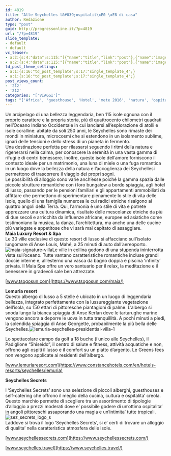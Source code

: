 ```yaml
---
id: 4819
title: "Alle Seychelles l&#039;ospitalit\xE0 \xE8 di casa"
author: Redazione
type: "post"
guid: http://progressonline.it/?p=4819
url: "/?p=4819"
slide_template:
- default
- default
vc_teaser:
- a:2:{s:4:"data";s:115:"[{"name":"title","link":"post"},{"name":"image","image":"featured","link":"none"},{"name":"text","mode":"excerpt"}]";s:7:"bgcolor";s:0:"";}
- a:2:{s:4:"data";s:115:"[{"name":"title","link":"post"},{"name":"image","image":"featured","link":"none"},{"name":"text","mode":"excerpt"}]";s:7:"bgcolor";s:0:"";}
td_post_theme_settings:
- a:1:{s:16:"td_post_template";s:17:"single_template_4";}
- a:1:{s:16:"td_post_template";s:17:"single_template_4";}
post_views_count:
- '212'
- '212'
categories: "['VIAGGI']"
tags: "['Africa', 'guesthouse', 'Hotel', 'mete 2016', 'natura', 'ospitalità', 'resort', 'Seychelles', 'spa', 'turismo', 'Viaggi']"
---
```


Un arcipelago di una bellezza leggendaria, ben 115 isole ognuna con il proprio carattere e la propria storia, più di quattrocento chilometri quadrati nell’Oceano Indiano Occidentale in cui lanciarsi all’esplorazione di atolli e isole coralline: abitate da soli 250 anni, le Seychelles sono rimaste dei mondi in miniatura, microcosmi che si estendono in un isolamento sublime, ignari delle tensioni e dello stress di un pianeta in fermento.  
Una destinazione perfetta per rilassarsi seguendo i ritmi della natura e rigenerarsi nella calma, per conoscere la serenità in una vasta gamma di rifugi e di centri benessere. Inoltre, queste isole dell’amore forniscono il contesto ideale per un matrimonio, una luna di miele o una fuga romantica in un luogo dove la bellezza della natura e l’accoglienza dei Seychellesi permettono di trascorrere il viaggio dei propri sogni.  
Le possibilità di alloggio sono varie anch’esse poiché la gamma spazia dalle piccole strutture romantiche con i loro bungalow a bordo spiaggia, agli hotel di lusso, passando per le pensioni familiari e gli appartamenti ammobiliati da affittare che permettono di sperimentare pienamente lo stile di vita delle isole, quello di una famiglia numerosa le cui radici etniche risalgono ai quattro angoli della Terra. Qui, l’armonia è uno stile di vita e potrete apprezzare una cultura dinamica, risultato delle mescolanze etniche da più di due secoli e arricchita da influenze africane, europee ed asiatiche come testimoniano la musica, la danza, l’architettura, ma anche una delle cucine più variegate e appetitose che vi sarà mai capitato di assaggiare.  
**Maia Luxury Resort &amp; Spa**  
Le 30 ville esclusive di questo resort di lusso si affacciano sull’isolato lungomare di Anse Louis, Mahé, a 25 minuti di auto dall’aereoporto. ![maia-signature-villa](https://progressonline.it/wp-content/uploads/maia-signature-villa-300x199.jpg)Le ville in collina godono di una stupenda ininterrotta vista sull’oceano. Tutte vantano caratteristiche romantiche incluse grandi doccie interne e, all’esterno una vasca da bagno doppia e piscina ‘infinity’ privata. Il Maia Spa offre un vero santuario per il relax, la meditazione e il benessere in gradevoli sale ben attrezzate.

[www.tsogosun.com](https://www.tsogosun.com/maia/)

**Lemuria resort**  
Questo albergo di lusso a 5 stelle è ubicato in un luogo di leggendaria bellezza, integrato perfettamente con la lussureggiante vegetazione dell’isola, su 150 ettari di pittoresche piantagioni di palme. L’albergo si snoda lungo la bianca spiaggia di Anse Kerlan dove le tartarughe marine vengono ancora a deporre le uova in tutta tranquillità. A pochi minuti a piedi, la splendida spiaggia di Anse Georgette, probabilmente la più bella delle Seychelles.![lemuria-seychelles-presidential-villa-1](https://progressonline.it/wp-content/uploads/lemuria-seychelles-presidential-villa-1-300x200.jpg)

Lo spettacolare campo da golf a 18 buche (l’unico alle Seychelles), il Padiglione “Shiseido”, il centro di salute e fitness, attività acquatiche e non, offrono agli ospiti il lusso e il comfort su un piatto d’argento. Le Greens fees non vengono applicate ai residenti dell’albergo.

[www.lemuriaresort.com](https://www.constancehotels.com/en/hotels-resorts/seychelles/lemuria)

**Seychelles Secrets**

I ‘Seychelles Secrets’ sono una selezione di piccoli alberghi, guesthouses e self-catering che offrono il meglio della cucina, cultura e ospitalita’ creola. Questo marchio permette di scegliere tra un assortimento di tipologie d’alloggio a prezzi moderati dove e’ possibile godere di un’ottima ospitalita’ in angoli pittoreschi assaporando una magia e un’intimita’ tutte tropicali.![sez_secrets_logo_s](https://progressonline.it/wp-content/uploads/sez_secrets_logo_s.jpg)  
Laddove si trova il logo ‘Seychelles Secrets’, si e’ certi di trovare un alloggio di qualita’ nella caratteristica atmosfera delle isole.

[www.seychellessecrets.com](https://www.seychellessecrets.com/)

[www.seychelles.travel](https://www.seychelles.travel/)